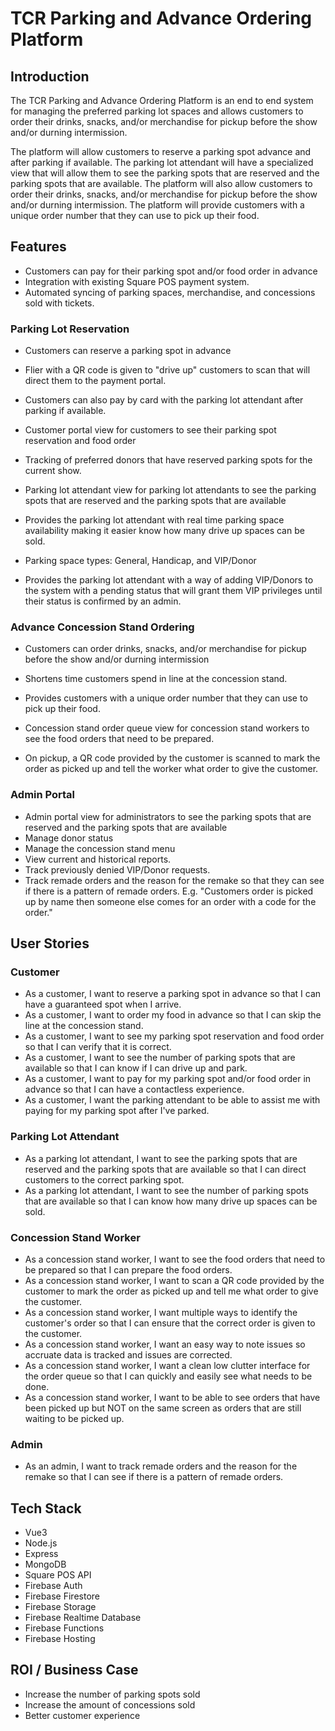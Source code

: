 # TCR Parking and Advance Ordering Platform

## Introduction
The TCR Parking and Advance Ordering Platform is an end to end system for managing the preferred parking lot spaces and allows customers to order their drinks, snacks, and/or merchandise for pickup before the show and/or durning intermission.

The platform will allow customers to reserve a parking spot advance and after parking if available. The parking lot attendant will have a specialized view that will allow them to see the parking spots that are reserved and the parking spots that are available. The platform will also allow customers to order their drinks, snacks, and/or merchandise for pickup before the show and/or durning intermission. The platform will provide customers with a unique order number that they can use to pick up their food. 

## Features
- Customers can pay for their parking spot and/or food order in advance
- Integration with existing Square POS payment system.
- Automated syncing of parking spaces, merchandise, and concessions sold with tickets.

### Parking Lot Reservation
- Customers can reserve a parking spot in advance
- Flier with a QR code is given to "drive up" customers to scan that will direct them to the payment portal.
- Customers can also pay by card with the parking lot attendant after parking if available.
- Customer portal view for customers to see their parking spot reservation and food order
- Tracking of preferred donors that have reserved parking spots for the current show.

- Parking lot attendant view for parking lot attendants to see the parking spots that are reserved and the parking spots that are available
- Provides the parking lot attendant with real time parking space availability making it easier know how many drive up spaces can be sold.
- Parking space types: General, Handicap, and VIP/Donor
- Provides the parking lot attendant with a way of adding VIP/Donors to the system with a pending status that will grant them VIP privileges until their status is confirmed by an admin.

### Advance Concession Stand Ordering
- Customers can order drinks, snacks, and/or merchandise for pickup before the show and/or durning intermission
- Shortens time customers spend in line at the concession stand.
- Provides customers with a unique order number that they can use to pick up their food.

- Concession stand order queue view for concession stand workers to see the food orders that need to be prepared.
- On pickup, a QR code provided by the customer is scanned to mark the order as picked up and tell the worker what order to give the customer.

### Admin Portal
- Admin portal view for administrators to see the parking spots that are reserved and the parking spots that are available
- Manage donor status
- Manage the concession stand menu
- View current and historical reports.
- Track previously denied VIP/Donor requests.
- Track remade orders and the reason for the remake so that they can see if there is a pattern of remade orders. E.g. "Customers order is picked up by name then someone else comes for an order with a code for the order."

## User Stories

### Customer
- As a customer, I want to reserve a parking spot in advance so that I can have a guaranteed spot when I arrive.
- As a customer, I want to order my food in advance so that I can skip the line at the concession stand.
- As a customer, I want to see my parking spot reservation and food order so that I can verify that it is correct.
- As a customer, I want to see the number of parking spots that are available so that I can know if I can drive up and park.
- As a customer, I want to pay for my parking spot and/or food order in advance so that I can have a contactless experience.
- As a customer, I want the parking attendant to be able to assist me with paying for my parking spot after I've parked.

### Parking Lot Attendant
- As a parking lot attendant, I want to see the parking spots that are reserved and the parking spots that are available so that I can direct customers to the correct parking spot.
- As a parking lot attendant, I want to see the number of parking spots that are available so that I can know how many drive up spaces can be sold.

### Concession Stand Worker
- As a concession stand worker, I want to see the food orders that need to be prepared so that I can prepare the food orders.
- As a concession stand worker, I want to scan a QR code provided by the customer to mark the order as picked up and tell me what order to give the customer.
- As a concession stand worker, I want multiple ways to identify the customer's order so that I can ensure that the correct order is given to the customer.
- As a concession stand worker, I want an easy way to note issues so accruate data is tracked and issues are corrected.
- As a concession stand worker, I want a clean low clutter interface for the order queue so that I can quickly and easily see what needs to be done.
- As a concession stand worker, I want to be able to see orders that have been picked up but NOT on the same screen as orders that are still waiting to be picked up.

### Admin
- As an admin, I want to track remade orders and the reason for the remake so that I can see if there is a pattern of remade orders.


## Tech Stack

- Vue3
- Node.js
- Express
- MongoDB
- Square POS API
- Firebase Auth
- Firebase Firestore
- Firebase Storage
- Firebase Realtime Database
- Firebase Functions
- Firebase Hosting

## ROI / Business Case

- Increase the number of parking spots sold
- Increase the amount of concessions sold
- Better customer experience


